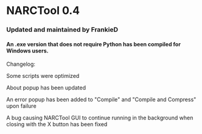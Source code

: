 # NARCTool 0.4

### Updated and maintained by FrankieD

#### An .exe version that does not require Python has been compiled for Windows users.

Changelog:

Some scripts were optimized

About popup has been updated

An error popup has been added to "Compile" and "Compile and Compress" upon failure

A bug causing NARCTool GUI to continue running in the background when closing with the X button has been fixed
